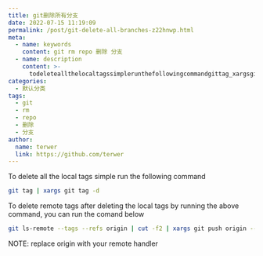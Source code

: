 ```yaml
---
title: git删除所有分支
date: 2022-07-15 11:19:09
permalink: /post/git-delete-all-branches-z22hnwp.html
meta:
  - name: keywords
    content: git rm repo 删除 分支
  - name: description
    content: >-
      todeleteallthelocaltagssimplerunthefollowingcommandgittag_xargsgittagdtodeleteremotetagsafterdeletingthelocaltagsbyrunningtheabovecommandyoucanrunthecomandbelowgitlsremotetagsrefsorigin_cutf_xargsgitpushorigindeletenote_replaceoriginwithyourremotehandler
categories:
  - 默认分类
tags:
  - git
  - rm
  - repo
  - 删除
  - 分支
author:
  name: terwer
  link: https://github.com/terwer
---
```



To delete all the local tags simple run the following command

```bash
git tag | xargs git tag -d
```

To delete remote tags after deleting the local tags by running the above command, you can run the comand below

```bash
git ls-remote --tags --refs origin | cut -f2 | xargs git push origin --delete
```

NOTE: replace origin with your remote handler
